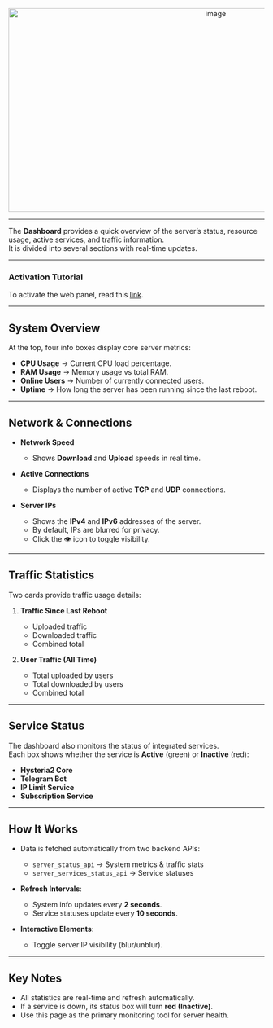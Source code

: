 <p align="center">
 <img width="800" height="400" alt="image" src="https://github.com/user-attachments/assets/9c6deb27-f781-408d-8757-b8f77038a015" />

</p>

---

The **Dashboard** provides a quick overview of the server’s status, resource usage, active services, and traffic information.  
It is divided into several sections with real-time updates.


----

### Activation Tutorial

To activate the web panel, read this [link](https://returnfi.github.io/Blitz-docs/menu/advance-menu/#8-web-panel).


---

## System Overview

At the top, four info boxes display core server metrics:

- **CPU Usage** → Current CPU load percentage.  
- **RAM Usage** → Memory usage vs total RAM.  
- **Online Users** → Number of currently connected users.  
- **Uptime** → How long the server has been running since the last reboot.  

---

## Network & Connections

- **Network Speed**  
  - Shows **Download** and **Upload** speeds in real time.  

- **Active Connections**  
  - Displays the number of active **TCP** and **UDP** connections.  

- **Server IPs**  
  - Shows the **IPv4** and **IPv6** addresses of the server.  
  - By default, IPs are blurred for privacy.  
  - Click the <kbd>👁</kbd> icon to toggle visibility.  

---

## Traffic Statistics

Two cards provide traffic usage details:

1. **Traffic Since Last Reboot**  
   - Uploaded traffic  
   - Downloaded traffic  
   - Combined total  

2. **User Traffic (All Time)**  
   - Total uploaded by users  
   - Total downloaded by users  
   - Combined total  

---

## Service Status

The dashboard also monitors the status of integrated services.  
Each box shows whether the service is **Active** (green) or **Inactive** (red):

- **Hysteria2 Core**  
- **Telegram Bot**  
- **IP Limit Service**  
- **Subscription Service**  

---

## How It Works

- Data is fetched automatically from two backend APIs:  
  - `server_status_api` → System metrics & traffic stats  
  - `server_services_status_api` → Service statuses  

- **Refresh Intervals**:  
  - System info updates every **2 seconds**.  
  - Service statuses update every **10 seconds**.  

- **Interactive Elements**:  
  - Toggle server IP visibility (blur/unblur).  

---

## Key Notes

- All statistics are real-time and refresh automatically.  
- If a service is down, its status box will turn **red (Inactive)**.  
- Use this page as the primary monitoring tool for server health.  

